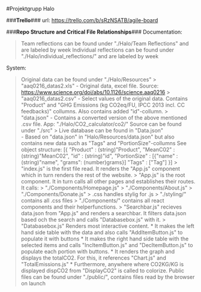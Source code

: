 #Projektgrupp Halo

###__Trello__###
url: https://trello.com/b/sRzNSATB/agile-board

###__Repo Structure and Critical File Relationships__###
Documentation:
 > Team reflections can be found under "./Halo/Team Reflections" and are labeled by week
 > Individual reflections can be found under "./Halo/individual_reflections/<Name>" and are labeled by week 

System: 
 > Original data can be found under "./Halo/Resources"
	> "aaq0216_datas2.xls" 	- Original data, excel file. Source: https://www.science.org/doi/abs/10.1126/science.aaq0216
	> "aaq0216_datas2.csv" 	- Select values of the original data. Contains "Product" and "GHG Emissions (kg CO2eq/FU, IPCC 2013 incl. CC feedbacks)" 
				  collumns. Also contains added "id"-collumn.
	> "data.json" 		- Contains a converted version of the above mentioned .csv file.
 App: "./Halo/CO2_calculator/co2/"
  > Source can be found under "./src"
  	> Live database can be found in "Data.json" 	
				- Based on "data.json" in "Halo/Resources/data.json" but also contains new data such as "Tags" and "PortionSize"-collumns
				  See object structure: [{
							  "Product"	: (string)"Product", 
							  "MeanC02"	: (string)"MeanC02",
							  "id"		: (string)"id",
							  "PortionSize"	: [{"name" : (string)"name",
							  		    "grams": (number)grams}]
							  "Tags"	: ["Tag"]
							}]
	> "index.js" is the first file read. It renders the "App.js" component which in turn renders the rest of the website.
	> "App.js" is the root component. It in turn calls all other pages and establishes their routes. It calls:
		> "./Components/Homepage.js"
		> "./Components/About.js"
		> "./Components/Donate.js"
	> <filename>.css handles stylig for <filename>.js
	> "./styling/" contains all .css files
	> "./Components/" contains all react components and their helperfunctions.
		> "Searchbar.js" recieves data.json from "App.js" and renders a searchbar. It filters data.json based och 
		    the search and calls "Databasebox.js" with it. 
		>  "Databasebox.js" Renders most interactive content. 
		     * It makes the left hand side table with the data and also calls "AddItemButton.js" to populate it with buttons
		     * It makes the right hand side table with the selected items and calls "IncItemButton.js" and "DecItemButton.js" to populate each portion with buttons.
		     * It renders the graph and displays the totalCO2. For this, it references "Chart.js" and "TotalEmissions.js"
		     * Furthermore, anywhere where CO2KG/KG is displayed dispCO2 from "DisplayCO2" is called to colorize.
  > Public files can be found under "./public/", contains files read by the browser on launch



